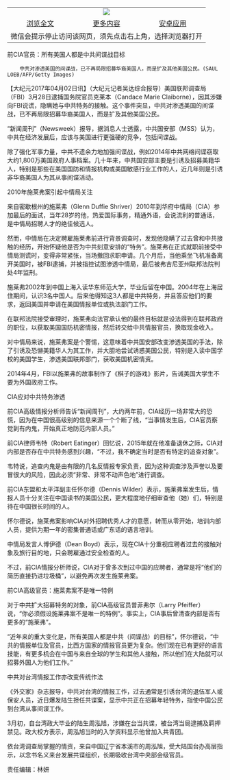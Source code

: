 

<table>
  <tr>
    <td align="center" colspan="3">
      <a href="https://github.com/ogate/ogate/blob/master/README.md"><img src="https://cloud.githubusercontent.com/assets/11880933/13434984/f430fae2-e012-11e5-814f-c2df1e82b247.jpg"/></a>
    </td>
  </tr>
  <tr>
    <td align="center">
      <a href="https://s3.ap-south-1.amazonaws.com/ogatem/oGate.htm?c815739&from=oNote">浏览全文</a>
    </td>
    <td align="center">
      <a href="https://s3.ap-south-1.amazonaws.com/ogatem/oGate.htm?from=oNote">更多内容</a>
    </td>
    <td align="center">
      <a href="https://raw.githubusercontent.com/ogate/up/master/ogate.apk">安卓应用</a>
    </td>
  </tr>
  <tr>
    <td align="center" colspan="3">
      微信会提示停止访问该网页，须先点击右上角，选择浏览器打开
    </td>
  </tr>
</table>    



前CIA官员：所有美国人都是中共间谍战目标






        中共对渗透美国的间谍战，已不再局限招募华裔美国人，而是扩及其他美国公民。(SAUL LOEB/AFP/Getty Images)




【大纪元2017年04月02日讯】（大纪元记者吴达综合报导）美国联邦调查局（FBI）3月28日逮捕国务院官员克莱本（Candace Marie Claiborne），因其涉嫌向FBI说谎，隐瞒她与中共特务的接触。这个事件突显，中共对渗透美国的间谍战，已不再局限招募华裔美国人，而是扩及其他美国公民。


“新闻周刊”（Newsweek）报导，据消息人士透露，中共国安部（MSS）认为，中共在经济发展后，应该与美国进行更强硬的竞争，包括间谍战。


除了强化军事力量，中共不遗余力地加强间谍战，例如2014年中共网络间谍窃取大约1,800万美国政府人事档案。几十年来，中共国安部主要是引诱及招募美籍华人，特别是那些在美国国防和情报机构或美国敏感行业工作的人，近几年则是引诱非华裔美国人为其从事间谍活动。


2010年施莱弗案引起中情局关注


来自密歇根州的施莱弗（Glenn Duffie Shriver）2010年到华府中情局（CIA）参加最后的面试，当年28岁的他，热爱国际事务，精通外语，会说流利的普通话，是中情局招聘人才的绝佳候选人。


然而，中情局在决定聘雇施莱弗前进行背景调查时，发现他隐瞒了过去曾和中共接触的经历，开始怀疑他是否为中共刻意安排的“特务”。施莱弗在正式就职前接受中情局测谎时，变得非常紧张，当场撤回求职申请。几个月后，当他乘坐飞机准备离开美国时，被FBI逮捕，并被指控试图渗透中情局，最后被弗吉尼亚州联邦法院判处4年监刑。


施莱弗2002年到中国上海入读华东师范大学，毕业后留在中国。2004年在上海居住期间，认识3名中国人。后来他得知这3人都是中共特务，并且答应他们的要求，返回美国并申请在美国情报单位或执法部门工作。


在联邦法院接受审理时，施莱弗向法官承认他的最终目标就是设法得到在联邦政府的职位，以获取美国国防机密情报，然后转交给中共情报官员，换取现金收入。


对中情局来说，施莱弗案是个警惕，这意味着中共国安部改变渗透美国的手法，除了引诱及恐懗美籍华人为其工作，并大胆地尝试诱惑美国公民，特别是入读中国学校的美国学生，渗透美国联邦部门，获取美国机密情资。


2014年4月，FBI以施莱弗的故事制作了《棋子的游戏》影片，告诫美国大学生不要为外国政府工作。


CIA应对中共特务渗透


前CIA高级情报分析师告诉“新闻周刊”，大约两年前，CIA经历一场非常大的恐慌，因为在中国很高级别的信息来源一个个断了线，“当事情发生后，CIA官员察觉到有内鬼，开始真正地防范内部人员。”


前CIA律师韦特（Robert Eatinger）回忆说，2015年就在他准备退休之际，CIA对内部是否存在中共特务感到兴趣，“不过，我不确定当时是否有特定的追查对象”。


韦特说，追查内鬼是由有限的几名反情报专家负责，因为这种调查涉及声誉以及要冒很大的风险，因此必须“非常、非常不动声色地”进行调查。


前CIA东盟和太平洋副主任怀尔德（Dennis Wilder）表示，施莱弗案发生后，情报人员十分关注在中国读书的美国公民，更大程度地仔细审查他（她）们，特别是待在中国很长时间的人。


怀尔德说，施莱弗案影响CIA对外招聘优秀人才的意愿，转而从零开始，培训内部人员，提供为期一年的密集普通话或广东话的语言培训。


中情局发言人博伊德（Dean Boyd）表示，现在CIA十分重视应聘者过去的接触对象及旅行目的地，只会聘雇通过安全检查的人。


不过，前CIA情报分析师说，CIA对于曾多次到过中国的应聘者，通常是将“他们的简历直接扔进垃圾桶”，以避免再次发生施莱弗案。


前CIA高级官员：施莱弗案不是唯一特例


对于中共扩大招募特务的对象，前CIA高级官员普菲弗尔（Larry Pfeiffer）说，“你必须假设施莱弗案不是唯一的特例”。事实上，CIA事后曾清查内部是否有更多的“施莱弗”。


“近年来的重大变化是，所有美国人都是中共（间谍战）的目标”，怀尔德说，“中共的情报单位及官员，比西方国家的情报官员更为复杂。他们现在已有更好的语言技能，有更多机会在中国与来自全球的学生和其他人接触，所以他们在大陆就可以招募外国人为他们工作。”


中共对台湾情报工作亦改变传统作法


《外交家》杂志报导，中共对台湾的情报工作，过去通常是引诱台湾的退伍军人或保安人员，近日爆发陆生担任共谍案，显示中共正在招募年轻特务，指使中国公民到台湾从事间谍工作。


3月初，自台湾政大毕业的陆生周泓旭，涉嫌在台当共谍，被台湾当局逮捕及羁押禁见。政大校方表示，周泓旭当时的入学资料显示他曾加入共青团。


依台湾调查局掌握的情资，来自中国辽宁省本溪市的周泓旭，受大陆国台办高层指示，以念书名义来台发展共谍组织，长期吸收台湾中央部会级官员。


责任编辑：林妍



